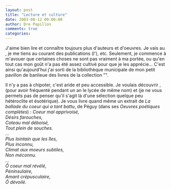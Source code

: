 ```yaml
---
layout: post
title: "Lecture et culture"
date: 2003-08-12 00:00:00
author: Dre Papillon
comments: true
categories: 
---
```



J'aime bien lire et connaître toujours plus d'auteurs et d'oeuvres. Je vais au , je me tiens au courant des publications (l'), etc. Seulement, je commence à m'avouer que certaines choses ne sont pas vraiment à ma portée, ou qu'en tout cas mon goût n'a pas été assez cultivé pour que je les apprécie... C'est ainsi qu'aujourd'hui j'ai sorti de la bibliothèque municipale de mon petit pavillon de banlieue des livres de la collection "".

Il n'y a pas à chipoter, c'est aride et peu accessible. Je voulais découvrir , (pour avoir fréquenté pendant un an le lycée de même nom) et  (je ne vous permets pas de penser qu'il s'agit là d'une sélection quelque peu hétéroclite et ésotérique). 
Je vous livre quand même un extrait de <I>La ballade du coeur qui a tant battu</I>, de Péguy (dans ses *Oeuvres poétiques complètes*) : 
*Coeur mal apprivoisé, <BR>Désirs farouches, <BR>Coteau mal déboisé, <BR>Tout plein de souches. <BR>...<BR>Plus lointain que les îles, <BR>Plus inconnu, <BR>Climat aux moeurs subtiles, <BR>Non méconnu.<BR>... <BR>Ô coeur mal révélé, <BR>Péninsulaire, <BR>Amant crépusculaire, <BR>Ô dévoilé.*
